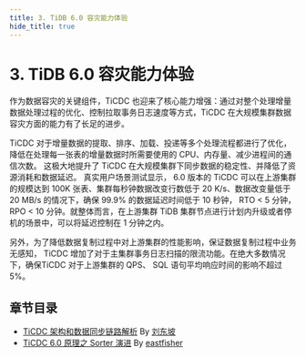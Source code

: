 ```yaml
---
title: 3. TiDB 6.0 容灾能力体验
hide_title: true
---
```


# 3. TiDB 6.0 容灾能力体验

作为数据容灾的关键组件，TiCDC 也迎来了核心能力增强：通过对整个处理增量数据处理过程的优化、控制拉取事务日志速度等方式，TiCDC 在大规模集群数据容灾方面的能力有了长足的进步。

TiCDC 对于增量数据的提取、排序、加载、投递等多个处理流程都进行了优化，降低在处理每一张表的增量数据时所需要使用的 CPU、内存量、减少进程间的通信次数。 这极大地提升了 TiCDC 在大规模集群下同步数据的稳定性、并降低了资源消耗和数据延迟。 真实用户场景测试显示， 6.0 版本的 TiCDC 可以在上游集群的规模达到 100K 张表、集群每秒钟数据改变行数低于 20 K/s、数据改变量低于 20 MB/s 的情况下，确保 99.9% 的数据延迟时间低于 10 秒钟， RTO < 5 分钟，RPO < 10 分钟。就整体而言，在上游集群 TiDB 集群节点进行计划内升级或者停机的场景中，可以将延迟控制在 1 分钟之内。

另外，为了降低数据复制过程中对上游集群的性能影响，保证数据复制过程中业务无感知， TiCDC 增加了对于主集群事务日志扫描的限流功能。在绝大多数情况下，确保TiCDC 对于上游集群的 QPS、 SQL 语句平均响应时间的影响不超过 5%。

## 章节目录

- [TiCDC 架构和数据同步链路解析](1-ticdc-arch-and-data-replicating.md) By [刘东坡](https://github.com/hi-rustin)
- [TiCDC 6.0 原理之 Sorter 演进](2-ticdc-sorter.md) By [eastfisher](https://tidb.net/u/eastfisher/answer)